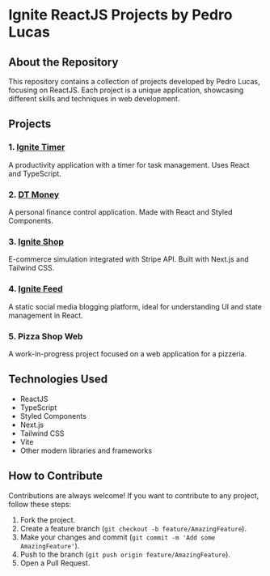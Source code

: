 # Ignite ReactJS Projects by Pedro Lucas

## About the Repository

This repository contains a collection of projects developed by Pedro Lucas, focusing on ReactJS. Each project is a unique application, showcasing different skills and techniques in web development.

## Projects

### 1. [Ignite Timer](https://github.com/pdro-lucas/ignite-reactjs/tree/feature/pizza-shop-web/02-ignite-timer)
A productivity application with a timer for task management. Uses React and TypeScript.

### 2. [DT Money](https://github.com/pdro-lucas/ignite-reactjs/tree/feature/pizza-shop-web/03-dt-money)
A personal finance control application. Made with React and Styled Components.

### 3. [Ignite Shop](https://github.com/pdro-lucas/ignite-reactjs/tree/feature/pizza-shop-web/04-ignite-shop)
E-commerce simulation integrated with Stripe API. Built with Next.js and Tailwind CSS.

### 4. [Ignite Feed](https://github.com/pdro-lucas/ignite-reactjs/tree/feature/pizza-shop-web/ignite-feed-ts)
A static social media blogging platform, ideal for understanding UI and state management in React.

### 5. Pizza Shop Web
A work-in-progress project focused on a web application for a pizzeria.

## Technologies Used

- ReactJS
- TypeScript
- Styled Components
- Next.js
- Tailwind CSS
- Vite
- Other modern libraries and frameworks

## How to Contribute

Contributions are always welcome! If you want to contribute to any project, follow these steps:

1. Fork the project.
2. Create a feature branch (`git checkout -b feature/AmazingFeature`).
3. Make your changes and commit (`git commit -m 'Add some AmazingFeature'`).
4. Push to the branch (`git push origin feature/AmazingFeature`).
5. Open a Pull Request.
